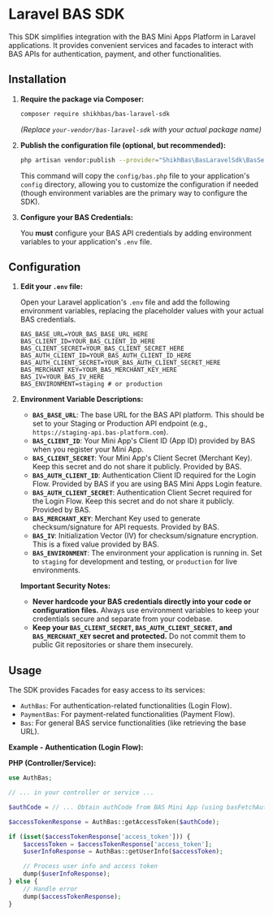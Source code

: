 # Laravel BAS SDK

This SDK simplifies integration with the BAS Mini Apps Platform in Laravel applications. It provides convenient services and facades to interact with BAS APIs for authentication, payment, and other functionalities.

## Installation

1.  **Require the package via Composer:**

    ```bash
    composer require shikhbas/bas-laravel-sdk
    ```

    *(Replace `your-vendor/bas-laravel-sdk` with your actual package name)*

2.  **Publish the configuration file (optional, but recommended):**

    ```bash
    php artisan vendor:publish --provider="ShikhBas\BasLaravelSdk\BasServiceProvider" --tag="bas-config"
    ```

    This command will copy the `config/bas.php` file to your application's `config` directory, allowing you to customize the configuration if needed (though environment variables are the primary way to configure the SDK).

3.  **Configure your BAS Credentials:**

    You **must** configure your BAS API credentials by adding environment variables to your application's `.env` file.

## Configuration

1.  **Edit your `.env` file:**

    Open your Laravel application's `.env` file and add the following environment variables, replacing the placeholder values with your actual BAS credentials.

    ```env
    BAS_BASE_URL=YOUR_BAS_BASE_URL_HERE
    BAS_CLIENT_ID=YOUR_BAS_CLIENT_ID_HERE
    BAS_CLIENT_SECRET=YOUR_BAS_CLIENT_SECRET_HERE
    BAS_AUTH_CLIENT_ID=YOUR_BAS_AUTH_CLIENT_ID_HERE
    BAS_AUTH_CLIENT_SECRET=YOUR_BAS_AUTH_CLIENT_SECRET_HERE
    BAS_MERCHANT_KEY=YOUR_BAS_MERCHANT_KEY_HERE
    BAS_IV=YOUR_BAS_IV_HERE
    BAS_ENVIRONMENT=staging # or production
    ```

2.  **Environment Variable Descriptions:**

    *   **`BAS_BASE_URL`**:  The base URL for the BAS API platform. This should be set to your Staging or Production API endpoint (e.g., `https://staging-api.bas-platform.com`).
    *   **`BAS_CLIENT_ID`**: Your Mini App's Client ID (App ID) provided by BAS when you register your Mini App.
    *   **`BAS_CLIENT_SECRET`**: Your Mini App's Client Secret (Merchant Key). Keep this secret and do not share it publicly. Provided by BAS.
    *   **`BAS_AUTH_CLIENT_ID`**: Authentication Client ID required for the Login Flow. Provided by BAS if you are using BAS Mini Apps Login feature.
    *   **`BAS_AUTH_CLIENT_SECRET`**: Authentication Client Secret required for the Login Flow. Keep this secret and do not share it publicly. Provided by BAS.
    *   **`BAS_MERCHANT_KEY`**: Merchant Key used to generate checksum/signature for API requests. Provided by BAS.
    *   **`BAS_IV`**: Initialization Vector (IV) for checksum/signature encryption. This is a fixed value provided by BAS.
    *   **`BAS_ENVIRONMENT`**:  The environment your application is running in. Set to `staging` for development and testing, or `production` for live environments.

    **Important Security Notes:**

    *   **Never hardcode your BAS credentials directly into your code or configuration files.** Always use environment variables to keep your credentials secure and separate from your codebase.
    *   **Keep your `BAS_CLIENT_SECRET`, `BAS_AUTH_CLIENT_SECRET`, and `BAS_MERCHANT_KEY` secret and protected.** Do not commit them to public Git repositories or share them insecurely.

## Usage

The SDK provides Facades for easy access to its services:

*   `AuthBas`: For authentication-related functionalities (Login Flow).
*   `PaymentBas`: For payment-related functionalities (Payment Flow).
*   `Bas`: For general BAS service functionalities (like retrieving the base URL).

**Example - Authentication (Login Flow):**

**PHP (Controller/Service):**

```php
use AuthBas;

// ... in your controller or service ...

$authCode = // ... Obtain authCode from BAS Mini App (using basFetchAuthCode JS)

$accessTokenResponse = AuthBas::getAccessToken($authCode);

if (isset($accessTokenResponse['access_token'])) {
    $accessToken = $accessTokenResponse['access_token'];
    $userInfoResponse = AuthBas::getUserInfo($accessToken);

    // Process user info and access token
    dump($userInfoResponse);
} else {
    // Handle error
    dump($accessTokenResponse);
}